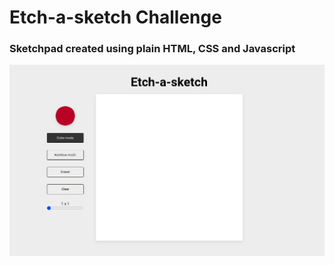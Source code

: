 # Etch-a-sketch Challenge

### Sketchpad created using plain HTML, CSS and Javascript

![App image](./public/imageApp.png)